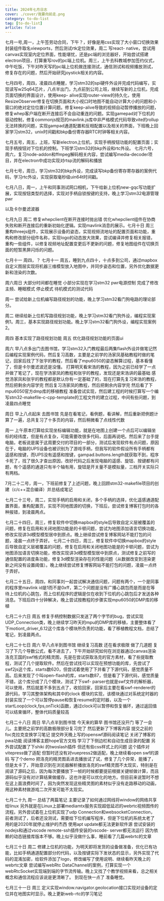 ```yaml
---
title: 2024年七月日志
cover: ./cover/我要向前走.png
category: to-do-list
tag: [to-do-list]
article: false
---
```



七月一号,周一，上午签劳动合同，下午？，好像是用css实现了大小窗口切换效果封装组件取名viewports，然后测试rtk定位效果，周二 写react- native，尝试用canvas实现室内定位界面，性能堪忧，还是pc端的浏览器好，开始尝试搭建electron项目，打算重写rov的pc端上位机。周三，上午去科教城参加签约仪式，中午吃饭，下午对昨天写的pc端上位机做连接测试，通信测试和视频播放测试，修复存在的问题，然后开始研究joystick相关的内容。

七月四号，周四，凌晨四点睡醒，学习stm32的spi硬件外设并完成代码编写，实现读写w25q64芯片，八点半出门，九点前到公司上班，继续写新的上位机，完成页面切换的界面设计，使用keep- alive实现router-view的持久化，使用ResizeObserver修复在切换页面和大小视口时地图不能自动计算大小的问题和小窗口的绝对定位位置计算问题。修复keep-alive导致的视频自动暂停播放的问题，修复whep客户端在断开连接后不会自动重连的问题。实现gamepad对下位机的驱动控制，修复commonjs规范的mavlink.js库中非严格模式代码导致vite的rollup无法转换的问题，实现gampad通道配置和反相配置以及相关的界面，下班晚上回家学习stm32，unix时间戳和bkp备份寄存器RTC时钟等相关内容。

七月五号，周五，上班，写新electron上位机，实现手柄按钮功能的配置页面；实现手柄按钮对下位机的控制。下班学习stm32的bkp外设和rtc外设。
七月六号，周六，复习node-addon和ffmpeg解码相关内容，尝试编写media-decoder项目，并在electron中成功实现对rtsp流的解码和播放

七月七号，周日，学习stm32的bkp外设，完成读写bkp备份寄存寄存器的案例代码，学习rtc外设，实现获取毫秒级uin64t时间戳。

七月八日，周一，上午和同事测试网口相机，下午给新上位机new-gqc写功能扩展，实现按钮类型的选择，实现对手柄自锁按键的支持，晚上学习stm32电源管理pwr

以及卡尔曼滤波器

七月九日 周二 修复whepclient在断开连接时抛出错 优化whepclient组件在协商失败和断开连接后的重新初始化逻辑。实现mavlink消息的展示。七月十日 周三 重构threejs组件，实现展示设备的姿态，实现视频流地址的配置页面和功能，重构和修改部分组件名称，实现logo的动态放大效果，尝试编译并修复相关报错，重构一些组件，以修复视频地址配置变更后不更新的问题，修复地图组件在切换页面的短暂黑屏闪烁的问题。

七月十一 周四，？
七月十一 周五，睡到九点四十，十点多到公司，通过mapbox自定义图层实现将机器三维模型放入地图中，并同步姿态和位置，另外优化数据更新和渲染的次数。

周六周日 大部分时间都在睡觉  小部分实现在学习stm32 pwr电源控制 完成了修改主频、睡眠模式 停止模式 待机模式的测试代码

周一 尝试给新上位机编写路径规划的功能，晚上学习stm32看门狗电路的理论部分。

周二 继续给新上位机写路径规划功能，晚上学习stm32看门狗外设，编程实现案例1。周三，基本实现路径规划功能。晚上学习stm32看门狗外设，编程实现案例2。

周四 基本实现了路径规划功能 周五 优化路径规划功能的页面ui

周六 早八点多出门去图书馆，学习stm32入门教程最后两集flash外设并做笔记然后编程实现案例代码，然后复习高数，主要是之前学的汤家凤基础教程时做的笔记，回家后找了下张宇的教程，然后看了mpu6050的姿态解算过程，基本看懂了，但是卡尔曼滤波还是没懂。
打算明天看宋浩的教程，因为之前已经学了一点并做了笔记了，现在学汤家凤的教程和张宇的教程，发现还是宋浩讲的最基础
感觉汤家凤和张宇的教程都是默认你有一定基础了的，现在打算先复习宋浩的教程，然后把剩余内容学完
然后复习汤家凤的教程，然后把剩余内容学完
然后看了下mpu6050官方dmp库的移植教程 准备尝试实现，然后建工程的时候打算写一个编写stm32-makefile-c-cpp-template的工程文件的建立过程，中间有些问题，到凌晨四点睡觉

周日 早上八点起床 去图书馆 先是在看笔记，看例题，看讲解，然后重新把例题计算了一遍，总共复习了十多页的内容，然后稍微看了点线性代数


周一 上午原本打算给实现坐标编辑功能，就是在地图上创建一个点后可以编辑坐标的经纬度，但是有点复杂，可能需要改很多代码，后面再说吧。然后来了台手提电脑，老板说是属于这周要交付的项目的一部分，测试后发现软件有点问题，原因在于，电脑的UPS设备也被识别为了游戏手柄，但我写的软件假设所有手柄都有遥感和按键，而UPS没有遥感和按键，gampad.buttons.length就获取不到，程序卡死了，找了很久才查出原因，改好代码之后发现电脑的遥感、旋钮、按键都有问题，有个遥感的通道只有半个轴有用，旋钮是开关量不是模拟量，三档开关实际只有两档。

7月二十二号，周一，下班前修复了上述问题，晚上回顾stm32-makefile项目的创建（c/c++混合编译）并总结成笔记

七月二十三号，周二，实现手柄的启用和关闭，多个手柄的选择，优化遥感通道配置界面，重构配置页，实现不同地图源的切换，下班后，尝试修复博客打包时的各种报错，到凌晨两点。

七月二十四日，周三，修复软件中切换mapbox的style后导致自定义层被覆盖的问题，修复在启用和关闭地图功能是的卡顿问题，尝试为地图添加语言切换功能，修改实现讲3d模型模型居中到原点。晚上继续尝试修复博客网站不能打包的问题，凌晨一点终于弄好。
七月二十四日，周三，修复软件中切换mapbox的style后导致自定义层被覆盖的问题，修复在启用和关闭地图功能是的卡顿问题，尝试为地图添加语言切换功能，修改实现讲3d模型模型居中到原点，测试修复之前写的通信配置的进度条功能，修复3d模型渲染存在的性能问题（从数据改变到渲染更新之间没有设置阈值）。晚上继续尝试修复博客网站不能打包的问题，凌晨一点终于弄好。


七月二十五日，周四，和同事刘一起尝试解决通信问题，问题有两个，一个是同事的程序里mavlink id是1而不是0xff，第二个问题是没有广播心跳包而是而是在等待上位机的心跳包，而上位机程序的逻辑是仅在收到下位机的心跳包后才发送各种消息。下班后四十分钟解决，晚上尝试按教程的步骤实现mpu6050的DMP库的移植

七月二十六日 周五 修复手柄控制数据只发送了两个字节的bug，尝试实现UDP_Connection类，晚上继续学习昨天的mpu的DMP库的移植，主要整体看了下motiont_driver_6.12这个库各个模块所负责的功能，看了移植教程文档，总结了笔记，到凌晨两点。

七月二十七日 周六 早八点半到图书馆 继续复习高数 还在看求极限  做了几道题 复习了下几个导数公式，看不进去了，下午开始研究如何在浏览器通过canvas渲染洛克王国的swf格式的精灵图，先是在尝试获取洛克的官方素材，看了些提取教程，测试了几个提取软件。然后在尝试找可以实现在预想功能的库，先尝试了swf2js这个库，starts数620，但尝试着使用了下并看了下源代码，感觉质量不高。后来发现了个叫open-flash的库，starts数87，但是看了下源代码，感觉质量不错，这个库分成了几个模块，测试了下swf- parser也就是swf文件的解析器，可以使用，然后就差不多到五点了，收拾回家，回家后主要在看swf-renderer的源代码，学习其整体架构和其中的clock 模块的实现，该模块通过对系统定时器的封装实现了一个可以暂停pause和恢复resume的定时器，以及一个startLoop(clock,fps,onTick)函数，通过clock可以暂停和恢复循环，通过返回值可以结束循环，整体代码质量较高

七月二十八日 周日 早八点半到图书馆 今天来的算早 图书馆还没开门 等了一会儿。主要把之前学的高数极限部分复习完了 然后更新了下博客内容 提交之前的foc克拉克变换学习笔记 提交昨天晚上写的openswf源码阅读笔记 关闭了博客的pwa功能 阅读博客主题hope官方文档 学习了下侧边栏和自动生成目录的配置 另外尝试配置了下shiki 的twoslash插件 但还有些css样式上的问题 这个插件对vitepress做了适配 但暂时还没有对vuepress2做适配，晚上继续看open swf的源码 写了个demo 把洛克的精灵图丢进去播放试了试，修复了几个异常，能播了，但是太卡了，开始意识到在浏览器解析播放洛克的swf精灵图不太现实，特别是在阅读了源码之后，因为每次要播放下一帧的时候都要提前根据关键帧做计算，而且源码似乎没有对计算结果做缓存，这也许是可以优化的地方。但目前来说暂时不想在这上面浪费时间了，因为突然发现这些精灵图的素材似乎没有走路移动的动画，用这种素材做游戏二次开发可能不太现实。

七月二十九 周一 总结了两篇笔记 主要记录了如何通过网线将window的网络共享给linux 另外就是在Linux上部署mediamtx服务实现超低延迟的webrtc视频图传的流程。另外尝试着在上位机实现了udp Connection和websocketConnection，前者测试了，后者还没测试，需要给下位机编写程序，但是下位机的系统太老了 用的是2020年就停止维护的杰西 使用apt update都无法更新软件源 尝试安装的nodejs和通过vscode remote-ssh插件安装的vscode- server都无法运行 因为依赖的动态链接库版本不够。晚上似乎没做什么事，睡前看了几篇webrtc的文章

七月三十日 周二 修建上位机的功能，为明天即将发货的设备做准备，优化已有功能，比如手柄通道配置部分的代码，以及按键实际下发状态的显示，另外实现了代码的混淆加密，给软件添加了logo，修改编写了使用说明、继续看昨天晚上的webrtc文章 尝试编写webRtc DataChannel的案例，打算实现一个webRtcSocket实现端到端的字节流传输。晚上又找了个教学视频来看，总之相关概念和通信流程应该说是更清晰了。 到现在快一点了 准备睡觉。


七月三十一日 周三 定义实现window.navigator.geolocation接口实现对设备的定位并在地图实时显示。晚上更新web-rtc的学习笔记

